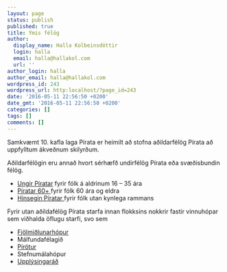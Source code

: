 ```yaml
---
layout: page
status: publish
published: true
title: Ýmis félög
author:
  display_name: Halla Kolbeinsdóttir
  login: halla
  email: halla@hallakol.com
  url: ''
author_login: halla
author_email: halla@hallakol.com
wordpress_id: 243
wordpress_url: http:localhost/?page_id=243
date: '2016-05-11 22:56:50 +0200'
date_gmt: '2016-05-11 22:56:50 +0200'
categories: []
tags: []
comments: []
---
```

<p>Samkvæmt 10. kafla laga Pírata er heimilt að stofna aðildarfélög Pírata að uppfylltum ákveðnum skilyrðum.</p>
<p>Aðildarfélögin eru annað hvort sérhæfð undirfélög Pírata eða svæðisbundin félög.</p>
<ul>
<li><a href="ungir-piratar/">Ungir Píratar</a> fyrir fólk á aldrinum 16 – 35 ára</li>
<li><a href="piratar-60/">Píratar 60+ </a>fyrir fólk 60 ára og eldra</li>
<li><a href="hinsegir-piratar/">Hinsegin Píratar </a>fyrir fólk utan kynlega rammans</li>
</ul>
<p>Fyrir utan aðildafélög Pírata starfa innan flokksins nokkrir fastir vinnuhópar sem viðhalda öflugu starfi, svo sem</p>
<ul>
<li><a href="/taka-thatt/hvernig-tek-eg-thatt/onnur-felog/fjolmidlunarhopur-pirata">Fjölmiðlunarhópur</a></li>
<li>Málfundafélagið</li>
<li><a href="/taka-thatt/hvernig-tek-eg-thatt/onnur-felog/pirotur/">Pírötur</a></li>
<li>Stefnumálahópur</li>
<li><a href="/taka-thatt/hvernig-tek-eg-thatt/onnur-felog/upplysingarad/">Upplýsingaráð</a></li>
</ul>
<p>&nbsp;</p>

